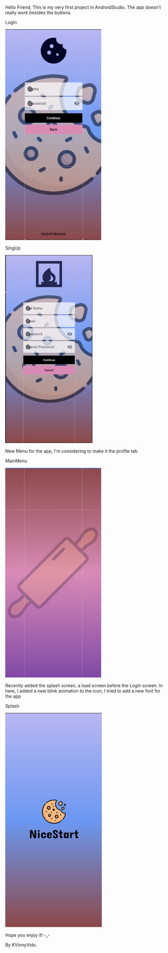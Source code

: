 Hello Friend,
This is my very first project in AndroidStudio.
The app doesn't really work besides the buttons.

LogIn

![img_1.png](ImgApp/LogIn.png)



SingUp

![img.png](ImgApp/SingUp.png)

New Menu for the app, I'm considering to make it the profile tab

MainMenu

![img.png](ImgApp/MainMenu.png)

Recently added the splash screen, a load screen before the LogIn screen.
In here, I added a new blink animation to the icon, I tried to add a new font for the app

Splash

![img.png](ImgApp/Splash.png)


Hope you enjoy it! -_-

By KVinnyVids.